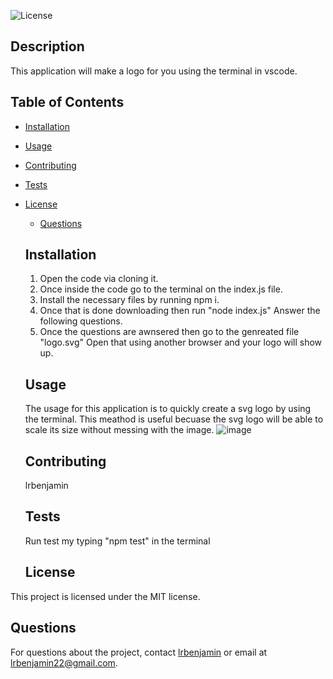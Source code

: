  ![License](https://img.shields.io/badge/license-MIT-blue.svg)

  ## Description
  
  This application will make a logo for you using the terminal in vscode. 
  
  ## Table of Contents
  
  * [Installation](#installation)
  * [Usage](#usage)
  * [Contributing](#contributing)
  * [Tests](#tests)
  
* [License](#license)

  * [Questions](#questions)
  
  ## Installation
  
  1. Open the code via cloning it. 
  2. Once inside the code go to the terminal on the index.js file. 
  3. Install the necessary files by running npm i. 
  4. Once that is done downloading then run "node index.js" Answer the following questions. 
  5. Once the questions are awnsered then go to the genreated file "logo.svg" Open that using another browser and your logo will show up.
  
  ## Usage
  
  The usage for this application is to quickly create a svg logo by using the terminal. This meathod is useful becuase the svg logo will be able to scale its size without messing with the image. ![image](https://github.com/Lrbenjamin/LogoGenerator/assets/161282417/5b0a2402-386b-49d7-a21f-566bb050382a)

  
  ## Contributing
  
  lrbenjamin
  
  ## Tests
  
  Run test my typing "npm test" in the terminal
  
  ## License

This project is licensed under the MIT license.
  
  ## Questions
  
  For questions about the project, contact [lrbenjamin](https://github.com/lrbenjamin) or email at lrbenjamin22@gmail.com.
